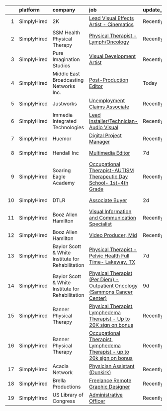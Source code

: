 

|    | platform    | company                                           | job                                                                                                                                                                                    | update_time   | location        |
|---:|:------------|:--------------------------------------------------|:---------------------------------------------------------------------------------------------------------------------------------------------------------------------------------------|:--------------|:----------------|
|  1 | SimplyHired | 2K                                                | [Lead Visual Effects Artist - Cinematics](https://www.simplyhired.com/job/s-vV1TYWZUkNuSmMc4VwUfs1rx8ELtc_ljQxElD38SSpUqmkxQVKUw?q=visual+effects)                                     | Recently      | Baltimore, MD   |
|  2 | SimplyHired | SSM Health Physical Therapy                       | [Physical Therapist - Lymph/Oncology](https://www.simplyhired.com/job/rLN1orVGfYDwJpBQnKDyw04gDuPWOEP3G960ypWjnoMn-kqCA27dAw?q=visual+effects)                                         | Recently      | Troy, MO        |
|  3 | SimplyHired | Pure Imagination Studios                          | [Visual Development Artist](https://www.simplyhired.com/job/u3Ce0qDkoB4jPujFyWA_pOjySvkBJ7SmBclJFkATwkjx3a0XU_1R2g?q=visual+effects)                                                   | Recently      | Van Nuys, CA    |
|  4 | SimplyHired | Middle East Broadcasting Networks Inc.            | [Post-Production Editor](https://www.simplyhired.com/job/ixyYdDyy4tX5SFnT46L7OWH5BwV83WvYdTV9df10CFBbYJEeNNvHDw?q=visual+effects)                                                      | Today         | Springfield, VA |
|  5 | SimplyHired | Justworks                                         | [Unemployment Claims Associate](https://www.simplyhired.com/job/4rgcz_ZD8u3sW0HxidRDx8T3NcUnwL9lVESTgzh--ebQjuiewwDQ7g?q=visual+effects)                                               | Recently      | Tampa, FL       |
|  6 | SimplyHired | Immedia Integrated Technologies                   | [Lead Installer/Technician-Audio Visual](https://www.simplyhired.com/job/IL_TH2SXPlz2tOw2DDE_I22xSpEewZlkJne33ZaAXd-CmCI5oTmI_A?q=visual+effects)                                      | Recently      | Scottsdale, AZ  |
|  7 | SimplyHired | Huemor                                            | [Digital Project Manager](https://www.simplyhired.com/job/MYm5NuQ_Zk1Nk5HC3jKxhXc7aWnb381Eyfku9I0oCW2R0gwgasKuHA?q=visual+effects)                                                     | Recently      | Remote          |
|  8 | SimplyHired | Hendall Inc                                       | [Multimedia Editor](https://www.simplyhired.com/job/mkCP9q8sUHEPtTkK1KgdSM4ULbgFFYqMfVT13gerChhvniBEcE_lUw?q=visual+effects)                                                           | 7d            | Rockville, MD   |
|  9 | SimplyHired | Soaring Eagle Academy                             | [Occupational Therapist-AUTISM Therapeutic Day School- 1st-4th Grade](https://www.simplyhired.com/job/l7GaSkk1suasQnrPu0sFRdX8QPcQvs0yuGu7LF7dps4pAliAjuOwnQ?q=visual+effects)         | Recently      | Lombard, IL     |
| 10 | SimplyHired | DTLR                                              | [Associate Buyer](https://www.simplyhired.com/job/jk-dXoyxCpI_fJR1JcyUL_QPAIYv5fVkdmImoWzHyZUgn5AwdTD6_g?q=visual+effects)                                                             | 2d            | Hanover, MD     |
| 11 | SimplyHired | Booz Allen Hamilton                               | [Visual Information and Communication Specialist](https://www.simplyhired.com/job/qJN5y3gga_2PbesEqOEdpftNtWQRCbzQYS_SHtPFKrn-jfXEC1eQqg?q=visual+effects)                             | Recently      | Arlington, VA   |
| 12 | SimplyHired | Booz Allen Hamilton                               | [Video Producer, Mid](https://www.simplyhired.com/job/XFXlUqtuBuXb8mQvqLD_ISNDvACVuaOB09-gAqCiPJXM2kITYbCcmQ?q=visual+effects)                                                         | Recently      | McLean, VA      |
| 13 | SimplyHired | Baylor Scott & White Institute for Rehabilitation | [Physical Therapist -Pelvic Health Full Time- Lakeway, TX](https://www.simplyhired.com/job/4QtKiOd3x1jF6nhdWU3D8q8wqufzcMU7PX23MjnamwtDkI0STuMgWg?q=visual+effects)                    | 7d            | Lakeway, TX     |
| 14 | SimplyHired | Baylor Scott & White Institute for Rehabilitation | [Physical Therapist (Per Diem) - Outpatient Oncology (Sammons Cancer Center)](https://www.simplyhired.com/job/_rNxv3mVndSdnauMQLWjeEWb-GEiMu5KibbE84v7GtQ6-SbUKb2F2w?q=visual+effects) | 9d            | Dallas, TX      |
| 15 | SimplyHired | Banner Physical Therapy                           | [Physical Therapist, Lymphedema Therapist - Up to 20K sign on bonus](https://www.simplyhired.com/job/A1ZcCai0fF-YAycUyDVmud1IbgVOGUjMgEL2ftzUTnBj79rS04NaCg?q=visual+effects)          | Recently      | Tucson, AZ      |
| 16 | SimplyHired | Banner Physical Therapy                           | [Occupational Therapist, Lymphedema Therapist - up to 20k sign on bonus](https://www.simplyhired.com/job/C9b2Pde60D2WrSa7bGL84NWWdQBSjlelyND2bqJMzpzTOEHLqAIw8w?q=visual+effects)      | Recently      | Tucson, AZ      |
| 17 | SimplyHired | Acacia Network                                    | [Physician Assistant (Dunkirk)](https://www.simplyhired.com/job/-3UH5O12R3OmECGeFhWYQsp2qrXFkP9KQDuXc_FUlyM_-n0PcbXmgQ?q=visual+effects)                                               | Recently      | Dunkirk, NY     |
| 18 | SimplyHired | Brella Productions                                | [Freelance Remote Graphic Designer](https://www.simplyhired.com/job/UWqgrkaOF2OVH7H-Pk0Qf-dnVRlJHo7kJx12w0soNVVh0i02hMI8cA?q=visual+effects)                                           | Recently      | Remote          |
| 19 | SimplyHired | US Library of Congress                            | [Administrative Officer](https://www.simplyhired.com/job/qpwjdD3hX3yWberRHMxdXV1eZwgrBDmLvlZmZEgsLpSnOMjG0ZTPXQ?q=visual+effects)                                                      | Recently      | Culpeper, VA    |